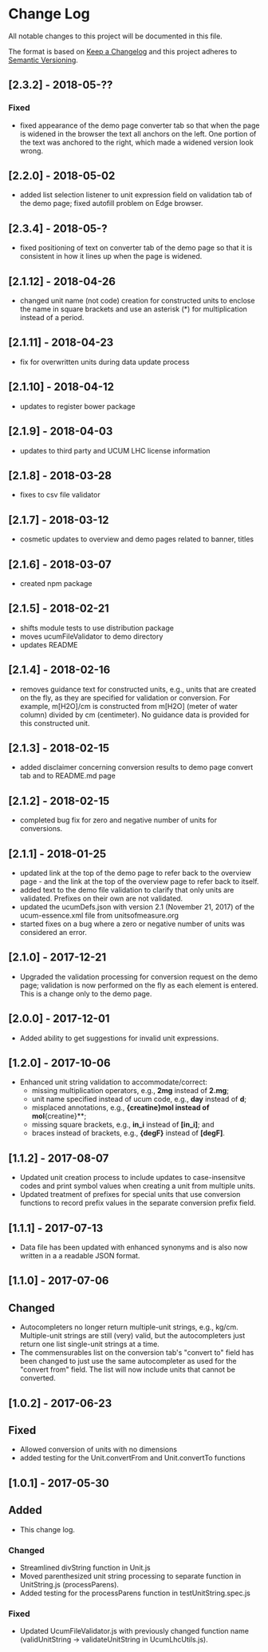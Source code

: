 # Change Log
All notable changes to this project will be documented in this file.

The format is based on [Keep a Changelog](http://keepachangelog.com/)
and this project adheres to [Semantic Versioning](http://semver.org/).

## [2.3.2] - 2018-05-??
### Fixed
- fixed appearance of the demo page converter tab so that when the page is
widened in the browser the text all anchors on the left.  One portion 
of the text was anchored to the right, which made a widened version look
wrong. 

## [2.2.0] - 2018-05-02
- added list selection listener to unit expression field on validation
tab of the demo page; fixed autofill problem on Edge browser.

## [2.3.4] - 2018-05-?
- fixed positioning of text on converter tab of the demo page so that
it is consistent in how it lines up when the page is widened.   

## [2.1.12] - 2018-04-26
- changed unit name (not code) creation for constructed units to enclose
  the name in square brackets and use an asterisk (*) for multiplication
  instead of a period.
  
## [2.1.11] - 2018-04-23
- fix for overwritten units during data update process

## [2.1.10] - 2018-04-12
- updates to register bower package

## [2.1.9] - 2018-04-03
- updates to third party and UCUM LHC license information

## [2.1.8] - 2018-03-28
- fixes to csv file validator

## [2.1.7] - 2018-03-12
- cosmetic updates to overview and demo pages related to banner, titles

## [2.1.6] - 2018-03-07
- created npm package

## [2.1.5] - 2018-02-21
- shifts module tests to use distribution package
- moves ucumFileValidator to demo directory
- updates README

## [2.1.4] - 2018-02-16
- removes guidance text for constructed units, e.g., units that are created
on the fly, as they are specified for validation or conversion.   For example,
m\[H2O\]/cm is constructed from m\[H2O\] (meter of water column) divided by
cm (centimeter).  No guidance data is provided for this constructed unit.

## [2.1.3] - 2018-02-15
- added disclaimer concerning conversion results to demo page convert 
tab and to README.md page

## [2.1.2] - 2018-02-15
- completed bug fix for zero and negative number of units for conversions.

## [2.1.1] - 2018-01-25
- updated link at the top of the demo page to refer back to the
overview page - and the link at the top of the overview page to
refer back to itself.
- added text to the demo file validation to clarify that only
units are validated.  Prefixes on their own are not validated.
- updated the ucumDefs.json with version 2.1 (November 21, 2017) of the
ucum-essence.xml file from unitsofmeasure.org
- started fixes on a bug where a zero or negative number of units was considered an error.


## [2.1.0] - 2017-12-21
- Upgraded the validation processing for conversion request on the
demo page; validation is now performed on the fly as each element
is entered.  This is a change only to the demo page.

## [2.0.0] - 2017-12-01
- Added ability to get suggestions for invalid unit expressions.

## [1.2.0] - 2017-10-06
- Enhanced unit string validation to accommodate/correct:
  - missing multiplication operators, e.g., **2mg** instead of **2.mg**;
  - unit name specified instead of ucum code, e.g., **day** instead of **d**;
  - misplaced annotations, e.g., **{creatine}**mol** instead of mol**{creatine}**;
  - missing square brackets, e.g., **in_i** instead of **[in_i]**; and
  - braces instead of brackets, e.g., **{degF}** instead of **[degF]**. 

## [1.1.2] - 2017-08-07
- Updated unit creation process to include updates to case-insensitve codes 
and print symbol values when creating a unit from multiple units.
- Updated treatment of prefixes for special units that use conversion 
functions to record prefix values in the separate conversion prefix field.


## [1.1.1] - 2017-07-13
- Data file has been updated with enhanced synonyms and is also now written 
in a a readable JSON format.


## [1.1.0] - 2017-07-06
## Changed
- Autocompleters no longer return multiple-unit strings, e.g., kg/cm.  
Multiple-unit strings are still (very) valid, but the autocompleters just 
return one list single-unit strings at a time.  
- The commensurables list on the conversion tab's "convert to" field has been 
changed to just use the same autocompleter as used for the "convert from" field. 
The list will now include units that cannot be converted.


## [1.0.2] - 2017-06-23
## Fixed
- Allowed conversion of units with no dimensions
- added testing for the Unit.convertFrom and Unit.convertTo functions


## [1.0.1] - 2017-05-30
## Added
- This change log.

### Changed
- Streamlined divString function in Unit.js
- Moved parenthesized unit string processing to separate function
in UnitString.js (processParens).
- Added testing for the processParens function in testUnitString.spec.js

### Fixed
- Updated UcumFileValidator.js with previously changed function name 
(validUnitString -> validateUnitString in UcumLhcUtils.js).